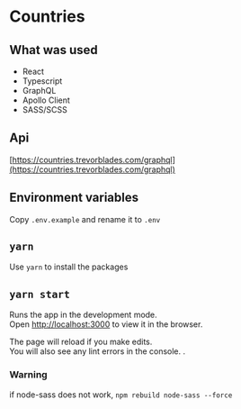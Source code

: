 # Countries

## What was used

* React
* Typescript
* GraphQL
* Apollo Client
* SASS/SCSS

## Api

[https://countries.trevorblades.com/graphql](https://countries.trevorblades.com/graphql)

## Environment variables

Copy `.env.example` and rename it to `.env`

## `yarn`

Use `yarn` to install the packages

## `yarn start`

Runs the app in the development mode.\
Open [http://localhost:3000](http://localhost:3000) to view it in the browser.

The page will reload if you make edits.\
You will also see any lint errors in the console.
.

### Warning

if node-sass does not work, `npm rebuild node-sass --force`
